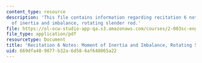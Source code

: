 ```yaml
---
content_type: resource
description: 'This file contains information regarding recitation 6 notes: moment
  of inertia and imbalance, rotating slender rod.'
file: https://ol-ocw-studio-app-qa.s3.amazonaws.com/courses/2-003sc-engineering-dynamics-fall-2011/669dfa489877b32a6d586af648065a22_MIT2_003SCF11_rec6notes1.pdf
file_type: application/pdf
resourcetype: Document
title: 'Recitation 6 Notes: Moment of Inertia and Imbalance, Rotating Slender Rod'
uid: 669dfa48-9877-b32a-6d58-6af648065a22
---
```

